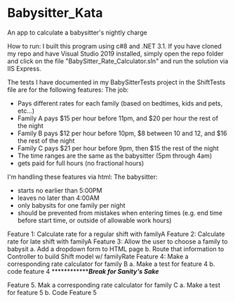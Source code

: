 # Babysitter_Kata
An app to calculate a babysitter's nightly charge

How to run: I built this program using c#8 and .NET 3.1. If you have cloned my repo and 
have Visual Studio 2019 installed, simply open the repo folder and click on the 
file "BabySitter_Rate_Calculator.sln" and run the solution via IIS Express.

The tests I have documented in my BabySitterTests project in the ShiftTests file 
are for the following features:
The job:
- Pays different rates for each family (based on bedtimes, kids and pets, etc...)
- Family A pays $15 per hour before 11pm, and $20 per hour the rest of the night
- Family B pays $12 per hour before 10pm, $8 between 10 and 12, and $16 the rest of the night
- Family C pays $21 per hour before 9pm, then $15 the rest of the night
- The time ranges are the same as the babysitter (5pm through 4am)
- gets paid for full hours (no fractional hours)

I'm handling these features via html:
The babysitter:
- starts no earlier than 5:00PM
- leaves no later than 4:00AM
- only babysits for one family per night
- should be prevented from mistakes when entering times (e.g. end time before start time, or outside of allowable work hours)

Feature 1: Calculate rate for a regular shift with familyA
Feature 2: Calculate rate for late shift with familyA
Feature 3: Allow the user to choose a family to babysit
	a. Add a dropdown form to HTML page
	b. Route that information to Controller to build Shift model w/ familyRate
Feature 4: Make a corresponding rate calculator for family B
	a. Make a test for feature 4
	b. code feature 4
***********************Break for Sanity's Sake***********

Feature 5. Mak a corresponding rate calculator for family C
	a. Make a test for feature 5
	b. Code Feature 5







